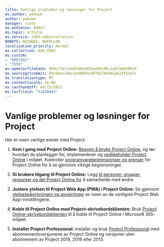 ```yaml
---
title: Vanlige problemer og løsninger for Project
ms.author: pebaum
author: pebaum
manager: scotv
ms.audience: Admin
ms.topic: article
ms.service: o365-administration
ROBOTS: NOINDEX, NOFOLLOW
localization_priority: Normal
ms.collection: Adm_O365
ms.custom:
- "9001502"
- "3559"
ms.openlocfilehash: 969cf2812a60f4b9a03aad46c96c1eb7a0458816
ms.sourcegitcommit: 8bc60ec34bc1e40685e3976576e04a2623f63a7c
ms.translationtype: MT
ms.contentlocale: nb-NO
ms.lasthandoff: 04/15/2021
ms.locfileid: "51830843"
---
```

# <a name="project-common-issues-and-resolutions"></a>Vanlige problemer og løsninger for Project

Her er noen vanlige emner med Project:

1. **Kom i gang med Project Online:**  [Begynn å bruke Project Online,](https://docs.microsoft.com/ProjectOnline/get-started-with-project-online) og lær hvordan du planlegger for, implementerer og [vedlikeholder Project Online](https://docs.microsoft.com/projectonline/project-online) i miljøet. Kontroller [programvarebegrensninger og grenser](https://docs.microsoft.com/ProjectOnline/project-online-software-boundaries-and-limits) for Project Online for å se gjennom viktige begrensninger.

2. **Gi brukere tilgang til Project Online:** Legg [til personer, grupper, ressurser og del Project Online for](https://docs.microsoft.com/projectonline/step-2-add-people-to-project-online) å samarbeide med andre. 

3. **Justere ytelsen til Project Web App (PWA) i Project Online:** Se gjennom [ytelsespåvirkningen og avveininger](https://docs.microsoft.com/projectonline/tune-project-online-performance) av noen av de vanligste Project Web App-innstillingene.

4. **Koble til Project Online med Project-skrivebordsklienten:** Bruk [Project Online-skrivebordsklienten](https://docs.microsoft.com/projectonline/connect-to-project-online-with-the-project-online-desktop-client) til å koble til Project Online i Microsoft 365-miljøet. 

5. **Installer Project Professional:** Installer og bruk [Project Professional](https://support.office.com/article/install-project-7059249b-d9fe-4d61-ab96-5c5bf435f281) med abonnementsversjonene av Project Online og versjoner uten abonnement av Project 2019, 2016 eller 2013.
